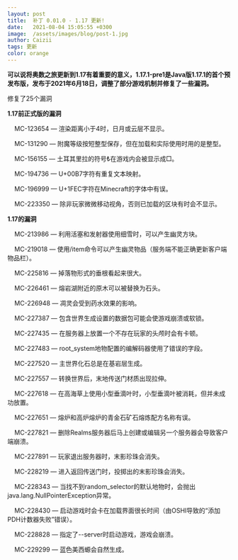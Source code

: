 ```yaml
---
layout: post
title:  补丁 0.01.0 - 1.17 更新!
date:   2021-08-04 15:05:55 +0300
image:  /assets/images/blog/post-1.jpg
author: Caizii
tags: 更新
color: orange
---
```


**可以说将奥数之旅更新到1.17有着重要的意义，1.17.1-pre1是Java版1.17.1的首个预发布版，发布于2021年6月18日，调整了部分游戏机制并修复了一些漏洞。**

修复了25个漏洞

**1.17前正式版的漏洞**

    MC-123654 — 渲染距离小于4时，日月或云层不显示。

    MC-131290 — 附魔等级按短整型保存，但在加载和实际使用时用的是整型。

    MC-156155 — 土耳其里拉的符号₺在游戏内会被显示成□。

    MC-194736 — U+00B7字符有重复文本映射。

    MC-196999 — U+1FEC字符在Minecraft的字体中有误。

    MC-223350 — 除非玩家微微移动视角，否则已加载的区块有时会不显示。



**1.17的漏洞**

    MC-213986 — 利用活塞和发射器使用细雪时，可以产生幽灵方块。

    MC-219018 — 使用/item命令可以产生幽灵物品（服务端不能正确更新客户端物品栏）。

    MC-225816 — 掉落物形式的垂根看起来很大。

    MC-226461 — 熔岩湖附近的原木可以被替换为石头。

    MC-226948 — 凋灵会受到药水效果的影响。

    MC-227387 — 包含世界生成设置的数据包可能会使游戏崩溃或软锁。

    MC-227435 — 在服务器上放置一个不存在玩家的头颅时会有卡顿。

    MC-227483 — root_system地物配置的编解码器使用了错误的字段。

    MC-227520 — 主世界化石总是在基岩层生成。

    MC-227557 — 转换世界后，末地传送门材质出现拉伸。

    MC-227618 — 在高海草上使用小型垂滴叶时，小型垂滴叶被消耗，但并未成功放置。

    MC-227651 — 熔炉和高炉熔炉的青金石矿石熔炼配方名称有误。

    MC-227821 — 删除Realms服务器后马上创建或编辑另一个服务器会导致客户端崩溃。

    MC-227891 — 玩家退出服务器时，末影珍珠会消失。

    MC-228219 — 进入返回传送门时，投掷出的末影珍珠会消失。

    MC-228343 — 当找不到random_selector的默认地物时，会抛出java.lang.NullPointerException异常。

    MC-228430 — 启动游戏时会卡在加载界面很长时间（由OSHI导致的“添加PDH计数器失败”错误）。

    MC-228828 — 指定了--server时启动游戏，游戏会崩溃。

    MC-229299 — 蓝色美西螈会自然生成。
